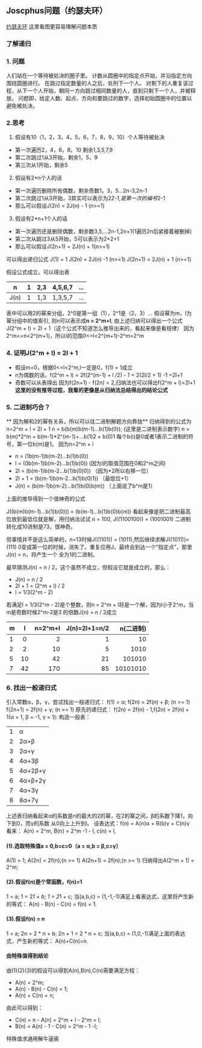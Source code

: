 ## Joscphus问题（约瑟夫环）
[约瑟夫环](https://zh.wikipedia.org/wiki/%E7%BA%A6%E7%91%9F%E5%A4%AB%E6%96%AF%E9%97%AE%E9%A2%98)
这里看图更容易理解问题本质
### 了解递归

### 1. 问题
人们站在一个等待被处决的圈子里。 计数从圆圈中的指定点开始，并沿指定方向围绕圆圈进行。 在跳过指定数量的人之后，处刑下一个人。 对剩下的人重复该过程，从下一个人开始，朝同一方向跳过相同数量的人，直到只剩下一个人，并被释放。
问题即，给定人数、起点、方向和要跳过的数字，选择初始圆圈中的位置以避免被处决。

### 2.思考
1. 假设有10（1，2，3，4，5，6，7，8，9，10）个人等待被处决
- 第一次遍历2，4，6，8，10 剩余1,3,5,7,9
- 第二次跳过1从3开始，剩余1，5，9
- 第三次从1开始，剩余5

2. 假设有2*n个人的话
- 第一次遍历删除所有偶数，剩余奇数1，3，5...2n-3,2n-1
- 第二次跳过1从3开始，3其实可以表示为2*2-1,是第一次的编号*2-1
- 那么可以假设J(2n) = 2J(n) - 1 (n>=1)

3. 假设有2*n+1个人的话
- 第一次遍历还是删除偶数，剩余数3,5,...2n-1,2n+1(1遍历2n后紧接着被删掉)
- 第二次从跳过3从5开始，5可以表示为2*2+1
- 那么可以假设J(2n+1) = 2J(n) + 1(n>=1)

可以得出递归公式
J(1) = 1
J(2n) = 2J(n) -1 (n>=1)
J(2n+1) = 2J(n) + 1 (n>=1)

假设公式成立，可以得出表

| n    | 1  | 2,3 | 4,5,6,7 | ... |
|------|:--:|----:|--------:|----:|
| J(n) | 1  | 1,3 | 1,3,5,7 | ... |

表中可以用2的幂来分组，2^0是第一组（1），2^1是（2，3）...
假设幂为m，l为幂分组中的值索引, 则n可以表示成**n = 2^m+l**,
由上述归纳可以得出一个公式J(2^m + l) = 2l + 1（这个公式不知道怎么推导出来的，看起来像是看规律）
因为2^m<=n<2^(m+1)，所以l的范围0<=l<2^(m+1)-2^m=2^m


### 4. 证明J(2^m + l) = 2l + 1
- 假设m=0，根据0<=l<2^m,l一定是0，f(1) = 1成立
- n为偶数的话，f(2^m + l) = 2f(2^(m-1) + l /2) - 1 = 2(2l/2 + 1) -1 =2l+1
- 奇数可以从表得出 因为f(2n+1) - f(2n) = 2,归纳法也可以得出f(2^m + l)=2l+1
**这里的没有推导过程，我看的更像是从归纳法总结得出的结论公式**


### 5. 二进制巧合？
** 因为解和2的幂有关系，所以可以往二进制解题方向靠拢**
归纳得到的公式为n=2^m + l = 2l + 1
n = b(b(m)b(m-1)...b(1)b(0)); (这里是二进制表示数字)
n = b(m)*2^m + b(m-1)*2^(m-1)+...b(1)2 + b(0)1
每个b(i)是0或者1表示二进制的符号，第一位b(m)是1。
因为n=2^m + l
- n = (1b(m-1)b(m-2)...b(1)b(0))
- l = (0b(m-1)b(m-2)...b(1)b(0)) (因为l的取值范围在0和2^m之间)
- 2l = (b(m-1)b(m-2...b(1)b(0)0)) （因为*2所以右移一位）
- 2l + 1 = (b(m-1)b(m-2...b(1)b(0)1)) （最低位+1）
- J(n) = (b(m-1)b(m-2)...b(1)b(0)b(m)) （上面说了b^m是1）

上面的推导得到一个很神奇的公式

J((b(m)b(m-1)...b(1)b(0))) = (b(m-1)...b(1)b(0)b(m))
看起来像是把二进制最高位放到最低位就是解，用归纳法试试
n = 100, J((1100100)) = (1001001) 二进制转化成10进制是73，很神奇。

但事情并不是这么简单的，n=13时候J((1101)) = (1011),然后继续求解J((1011))=(111)
0变成第一位的时候，消失了。重复应用J，最终会到达一个“指定点”，那里J(n) = n，将产生一个
全为1的二进制。

最早猜测J(n) = n / 2，这个虽然不成立，但假设它就是成立的，那么：
- J(n) = n / 2
- 2l + 1 = (2^m + l) / 2
- l = 1/3(2^m - 2)

若满足l = 1/3(2^m - 2)是个整数，则n = 2^m + l将是一个解，因为l小于2^m，当m是奇数时候2^m-2是3
的倍数J(n) = n / 2成立

| m | l  | n=2^m+l | J(n)=2l+1=n/2 |   n(二进制) |
|---|:--:|--------:|--------------:|---------:|
| 1 | 0  |       2 |             1 |       10 |
| 2 | 2  |      10 |             5 |     1010 |
| 5 | 10 |      42 |            21 |   101010 |
| 7 | 42 |     170 |            85 | 10101010 |


### 6. 找出一般递归式
引入常数α，β，γ，尝试找出一般递归式：
f(1) = α;
f(2n) = 2f(n) + β; (n >= 1)
f(2n+1) = 2f(n) + γ; (n >= 1)
原先的递归式： f(2n) = 2f(n) - 1,f(2n) = 2f(n) + 1(α = 1, β = -1, γ = 1):
构造一般表：

|   |         |
|---|:--------|
| 1 | α       |
| 2 | 2α+β    |
| 3 | 2α+γ    |
| 4 | 4α+3β   |
| 5 | 4α+2β+γ |
| 6 | 4α+β+2γ |
| 7 | 4α+3γ   |
| 8 | 8α+7γ   |

上述表归纳看起来α的系数是n的最大的2的幂，在2的幂之间，β的系数下降1，向下到0，而γ的系数
从0向上上升到l。
设表达式：f(n) = A(n)α + B(b)γ + C(n)γ
看来：
A(n) = 2^m,
B(n) = 2^m -1 - l,
c(n) = l,

#### (1).选取特殊值a = 0,b=c=0（a = α,b = β,c=γ）
A(1) = 1;
A(2n) = 2f(n);(n >= 1)
A(2n+1) = 2f(n);(n >= 1)
归纳得出A(2^m + 1) = 2^m;

#### (2).假设f(n)是个常函数，f(n)=1
1 = a;
1 = 2*1 + b;
1 = 2*1 + c;
当(a,b,c) = (1,-1,-1)满足上看表达式，这里将产生新的等式：
A(n) - B(n) - C(n) = f(n) = 1.

#### (3).假设f(n) = n
1 = a;
2n = 2 * n + b;
2n + 1 = 2 * n + c;
当(a,b,c) = (1,0,-1)满足上面的表达式，产生新的等式：
A(n)+C(n)=n.

#### 由特殊值得到结论
由(1)(2)(3)的假设可以得到A(n),B(n),C(n)需要满足方程：
- A(n) = 2^m;
- A(n) - B(n) - C(n) = 1;
- A(n) + C(n) = n;

由此可以得到：
- C(n) = n - A(n) = 2^m + l - 2^m = l;
- B(n) = A(n) - 1 - C(n) = 2^m - 1 -l;

特殊值求通用解牛逼奥




